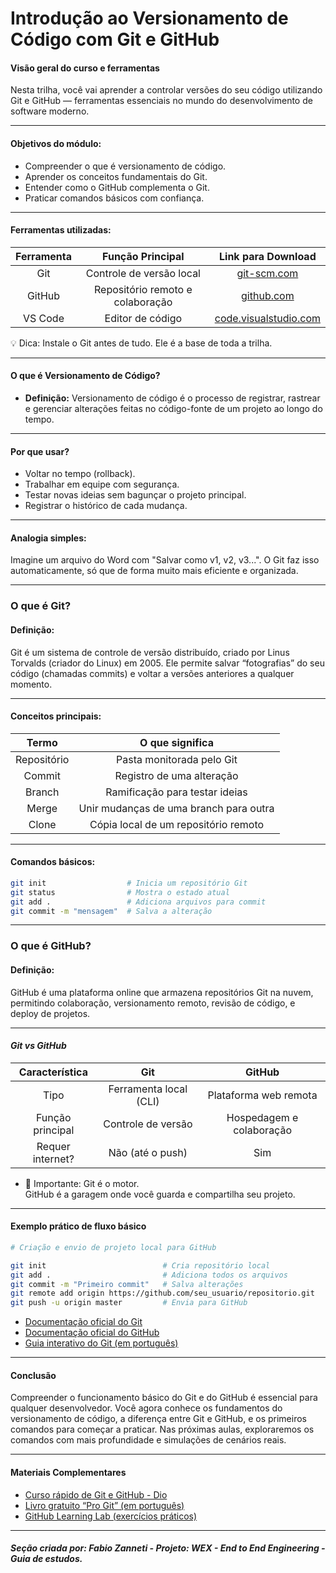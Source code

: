 # **Introdução ao Versionamento de Código com Git e GitHub**

#### **Visão geral do curso e ferramentas**

Nesta trilha, você vai aprender a controlar versões do seu código utilizando Git e GitHub — ferramentas essenciais no mundo do desenvolvimento de software moderno.

---

#### **Objetivos do módulo:**

- Compreender o que é versionamento de código.
- Aprender os conceitos fundamentais do Git.   
- Entender como o GitHub complementa o Git.
- Praticar comandos básicos com confiança.

---

#### **Ferramentas utilizadas:**

|Ferramenta|Função Principal|Link para Download|
|:---:|:---:|:---:|
|Git|Controle de versão local|[git-scm.com](https://git-scm.com/)|
|GitHub|Repositório remoto e colaboração|[github.com](https://github.com/)|
|VS Code|Editor de código|[code.visualstudio.com](https://code.visualstudio.com/)|

💡 Dica: Instale o Git antes de tudo. Ele é a base de toda a trilha.

---

#### **O que é Versionamento de Código?**

- **Definição:** Versionamento de código é o processo de registrar, rastrear e gerenciar alterações feitas no código-fonte de um projeto ao longo do tempo.

---

#### **Por que usar?**
- Voltar no tempo (rollback).
- Trabalhar em equipe com segurança.
- Testar novas ideias sem bagunçar o projeto principal.
- Registrar o histórico de cada mudança.

---

#### **Analogia simples:**
Imagine um arquivo do Word com "Salvar como v1, v2, v3...". O Git faz isso automaticamente, só que de forma muito mais eficiente e organizada.

---

### **O que é Git?**

#### **Definição:**  

Git é um sistema de controle de versão distribuído, criado por Linus Torvalds (criador do Linux) em 2005. Ele permite salvar “fotografias” do seu código (chamadas commits) e voltar a versões anteriores a qualquer momento.

---

#### **Conceitos principais:**
|Termo|O que significa|
|:---:|:---:|
|Repositório|Pasta monitorada pelo Git|
|Commit|Registro de uma alteração|
|Branch|Ramificação para testar ideias|
|Merge|Unir mudanças de uma branch para outra|
|Clone|Cópia local de um repositório remoto|

---

#### **Comandos básicos:**

```bash
git init                  # Inicia um repositório Git
git status                # Mostra o estado atual
git add .                 # Adiciona arquivos para commit
git commit -m "mensagem"  # Salva a alteração
```
---

### **O que é GitHub?**

#### **Definição:** 

GitHub é uma plataforma online que armazena repositórios Git na nuvem, permitindo colaboração, versionamento remoto, revisão de código, e deploy de projetos.

---

#### *Git vs GitHub*
|Característica|Git|GitHub|
|:---:|:---:|:---:|
|Tipo|Ferramenta local (CLI)|Plataforma web remota|
|Função principal|Controle de versão|Hospedagem e colaboração|
|Requer internet?|Não (até o push)|Sim|

- 🎯 Importante: Git é o motor.  
GitHub é a garagem onde você guarda e compartilha seu projeto.

---

#### **Exemplo prático de fluxo básico**

```bash
# Criação e envio de projeto local para GitHub

git init                          # Cria repositório local
git add .                         # Adiciona todos os arquivos
git commit -m "Primeiro commit"   # Salva alterações
git remote add origin https://github.com/seu_usuario/repositorio.git
git push -u origin master         # Envia para GitHub
```

- [Documentação oficial do Git](https://git-scm.com/doc)
- [Documentação oficial do GitHub](https://docs.github.com/pt)
- [Guia interativo do Git (em português)](https://learngitbranching.js.org/?locale=pt_BR)

---

#### **Conclusão**

Compreender o funcionamento básico do Git e do GitHub é essencial para qualquer desenvolvedor. Você agora conhece os fundamentos do versionamento de código, a diferença entre Git e GitHub, e os primeiros comandos para começar a praticar. Nas próximas aulas, exploraremos os comandos com mais profundidade e simulações de cenários reais.

---

#### **Materiais Complementares**

- [Curso rápido de Git e GitHub - Dio](https://www.youtube.com/watch?v=UBAX-13g8OM)
- [Livro gratuito “Pro Git” (em português)](https://git-scm.com/book/pt-br/v2)
- [GitHub Learning Lab (exercícios práticos)](https://github-com.translate.goog/apps/github-learning-lab?_x_tr_sl=en&_x_tr_tl=pt&_x_tr_hl=pt&_x_tr_pto=tc)

---

##### Seção criada por: *Fabio Zanneti - Projeto: WEX - End to End Engineering* - Guia de estudos.
